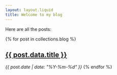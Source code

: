 ```yaml
---
layout: layout.liquid
title: Welcome to my blog
---
```


Here are all the posts:

{% for post in collections.blog %}
    <h2><a href="{{ post.url }}">{{ post.data.title }}</a></h2>
    <em>{{ post.date | date: "%Y-%m-%d" }}</em>
{% endfor %}